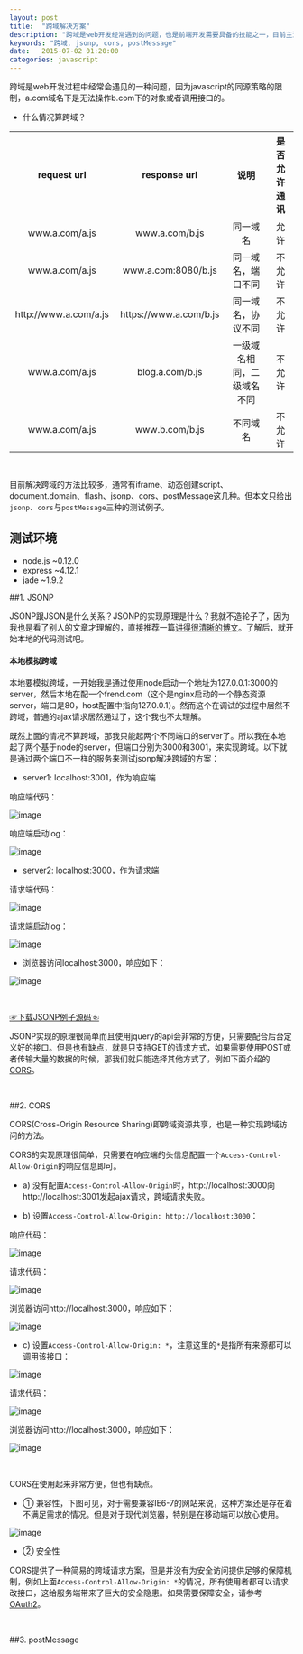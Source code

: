 ```yaml
---
layout: post
title:  "跨域解决方案"
description: "跨域是web开发经常遇到的问题，也是前端开发需要具备的技能之一，目前主流处理跨域的方法有jsonp、cors、postMessage"
keywords: "跨域, jsonp, cors, postMessage"
date:   2015-07-02 01:20:00
categories: javascript
---
```


跨域是web开发过程中经常会遇见的一种问题，因为javascript的同源策略的限制，a.com域名下是无法操作b.com下的对象或者调用接口的。

- 什么情况算跨域？
<table>
	<tr>
		<th>request url</th>
		<th>response url</th>
		<th>说明</th>
		<th>是否允许通讯</th>
	</tr>
	<tr>
		<td style="padding: 3px 10px;text-align: center;">www.a.com/a.js</td>
		<td style="padding: 3px 10px;text-align: center;">www.a.com/b.js</td>
		<td style="padding: 3px 10px;text-align: center;">同一域名</td>
		<td style="padding: 3px 10px;text-align: center;">允许</td>
	</tr>
	<tr>
		<td style="padding: 3px 10px;text-align: center;">www.a.com/a.js</td>
		<td style="padding: 3px 10px;text-align: center;">www.a.com:8080/b.js</td>
		<td style="padding: 3px 10px;text-align: center;">同一域名，端口不同</td>
		<td style="padding: 3px 10px;text-align: center;">不允许</td>
	</tr>
	<tr>
		<td style="padding: 3px 10px;text-align: center;">http://www.a.com/a.js</td>
		<td style="padding: 3px 10px;text-align: center;">https://www.a.com/b.js</td>
		<td style="padding: 3px 10px;text-align: center;">同一域名，协议不同</td>
		<td style="padding: 3px 10px;text-align: center;">不允许</td>
	</tr>
	<tr>
		<td style="padding: 3px 10px;text-align: center;">www.a.com/a.js</td>
		<td style="padding: 3px 10px;text-align: center;">blog.a.com/b.js</td>
		<td style="padding: 3px 10px;text-align: center;">一级域名相同，二级域名不同</td>
		<td style="padding: 3px 10px;text-align: center;">不允许</td>
	</tr>
	<tr>
		<td style="padding: 3px 10px;text-align: center;">www.a.com/a.js</td>
		<td style="padding: 3px 10px;text-align: center;">www.b.com/b.js</td>
		<td style="padding: 3px 10px;text-align: center;">不同域名</td>
		<td style="padding: 3px 10px;text-align: center;">不允许</td>
	</tr>
</table>

<br/>

目前解决跨域的方法比较多，通常有iframe、动态创建script、document.domain、flash、jsonp、cors、postMessage这几种。但本文只给出`jsonp`、`cors`与`postMessage`三种的测试例子。

## 测试环境
- node.js  ~0.12.0
- express  ~4.12.1
- jade     ~1.9.2

##1. JSONP

JSONP跟JSON是什么关系？JSONP的实现原理是什么？我就不造轮子了，因为我也是看了别人的文章才理解的，直接推荐一篇[讲得很清晰的博文](http://kb.cnblogs.com/page/139725/)。了解后，就开始本地的代码测试吧。

#### 本地模拟跨域

本地要模拟跨域，一开始我是通过使用node启动一个地址为127.0.0.1:3000的server，然后本地在配一个frend.com（这个是nginx启动的一个静态资源server，端口是80，host配置中指向127.0.0.1）。然而这个在调试的过程中居然不跨域，普通的ajax请求居然通过了，这个我也不太理解。
<br/>

既然上面的情况不算跨域，那我只能起两个不同端口的server了。所以我在本地起了两个基于node的server，但端口分别为3000和3001，来实现跨域。以下就是通过两个端口不一样的服务来测试jsonp解决跨域的方案：

- server1: localhost:3001，作为响应端

响应端代码：

![image](https://frender.github.io/blog/images/post/cross-origin/jsonp/res-code.png)

响应端启动log：

![image](https://frender.github.io/blog/images/post/cross-origin/jsonp/res-log.png)

- server2: localhost:3000，作为请求端

请求端代码：

![image](https://frender.github.io/blog/images/post/cross-origin/jsonp/req-code.png)

请求端启动log：

![image](https://frender.github.io/blog/images/post/cross-origin/jsonp/req-log.png)

- 浏览器访问localhost:3000，响应如下：

![image](https://frender.github.io/blog/images/post/cross-origin/jsonp/req-browser.png)

<br/>

[☞下载JSONP例子源码☜](https://github.com/FrendEr/jsonp)

JSONP实现的原理很简单而且使用jquery的api会非常的方便，只需要配合后台定义好的接口。但是也有缺点，就是只支持GET的请求方式，如果需要使用POST或者传输大量的数据的时候，那我们就只能选择其他方式了，例如下面介绍的[CORS](#CORS)。

<br/>

##2. CORS

CORS(Cross-Origin Resource Sharing)即跨域资源共享，也是一种实现跨域访问的方法。

CORS的实现原理很简单，只需要在响应端的头信息配置一个`Access-Control-Allow-Origin`的响应信息即可。

- a) 没有配置`Access-Control-Allow-Origin`时，http://localhost:3000向http://localhost:3001发起ajax请求，跨域请求失败。

- b) 设置`Access-Control-Allow-Origin: http://localhost:3000`：

响应代码：

![image](https://frender.github.io/blog/images/post/cross-origin/cors/res-code.png)

请求代码：

![image](https://frender.github.io/blog/images/post/cross-origin/cors/rep-code.png)

浏览器访问http://localhost:3000，响应如下：

![image](https://frender.github.io/blog/images/post/cross-origin/cors/res-browser.png)

- c) 设置`Access-Control-Allow-Origin: *`，注意这里的`*`是指所有来源都可以调用该接口：

![image](https://frender.github.io/blog/images/post/cross-origin/cors/res-code2.png)

请求代码：

![image](https://frender.github.io/blog/images/post/cross-origin/cors/rep-code.png)

浏览器访问http://localhost:3000，响应如下：

![image](https://frender.github.io/blog/images/post/cross-origin/cors/res-browser.png)

<br/>

CORS在使用起来非常方便，但也有缺点。

- ① 兼容性，下图可见，对于需要兼容IE6-7的网站来说，这种方案还是存在着不满足需求的情况。但是对于现代浏览器，特别是在移动端可以放心使用。

![image](https://frender.github.io/blog/images/post/cross-origin/cors/support.png)

- ② 安全性

CORS提供了一种简易的跨域请求方案，但是并没有为安全访问提供足够的保障机制，例如上面`Access-Control-Allow-Origin: *`的情况，所有使用者都可以请求改接口，这给服务端带来了巨大的安全隐患。如果需要保障安全，请参考[OAuth2](http://www.ruanyifeng.com/blog/2014/05/oauth_2_0.html)。

<br/>

##3. postMessage

